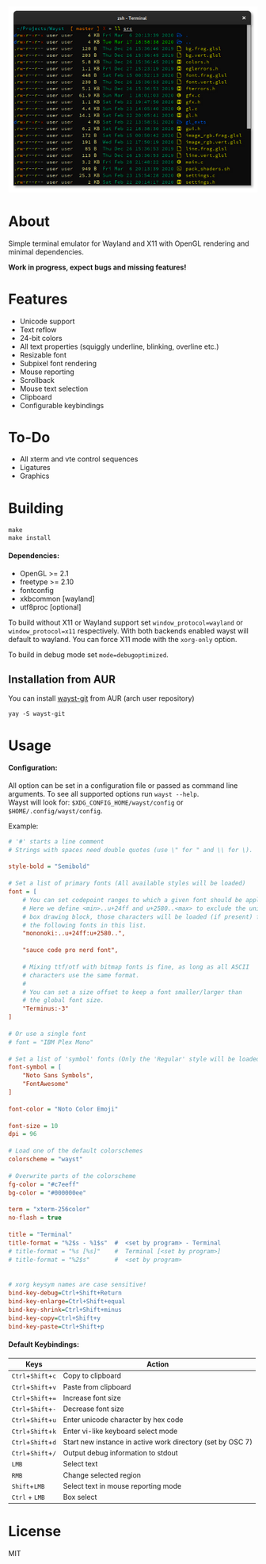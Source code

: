 
<p align="center">
  <img src=".github/waystScrot.png" alt="screenshot" />
</p>

# About
Simple terminal emulator for Wayland and X11 with OpenGL rendering and minimal dependencies.

**Work in progress, expect bugs and missing features!**


# Features
* Unicode support
* Text reflow
* 24-bit colors
* All text properties (squiggly underline, blinking, overline etc.)
* Resizable font
* Subpixel font rendering
* Mouse reporting
* Scrollback
* Mouse text selection
* Clipboard
* Configurable keybindings


# To-Do
* All xterm and vte control sequences
* Ligatures
* Graphics


# Building
```shell
make
make install
```

#### Dependencies:
* OpenGL >= 2.1
* freetype >= 2.10
* fontconfig
* xkbcommon [wayland]
* utf8proc [optional]

To build without X11 or Wayland support set ```window_protocol=wayland``` or ```window_protocol=x11``` respectively. With both backends enabled wayst will default to wayland. You can force X11 mode with the ```xorg-only``` option.

To build in debug mode set ```mode=debugoptimized```.


## Installation from AUR

You can install [wayst-git](https://aur.archlinux.org/pkgbase/wayst-git/) from AUR (arch user repository)

```shell
yay -S wayst-git
```


# Usage

#### Configuration:
All option can be set in a configuration file or passed as command line arguments. To see all supported options run ```wayst --help```.\
Wayst will look for: ```$XDG_CONFIG_HOME/wayst/config``` or ```$HOME/.config/wayst/config```.

Example:
```ini
# '#' starts a line comment
# Strings with spaces need double quotes (use \" for " and \\ for \).

style-bold = "Semibold"

# Set a list of primary fonts (All available styles will be loaded)
font = [
    # You can set codepoint ranges to which a given font should be applied.
    # Here we define <min>..u+24ff and u+2580..<max> to exclude the unicode
    # box drawing block, those characters will be loaded (if present) from
    # the following fonts in this list.
    "mononoki:..u+24ff:u+2580..",

    "sauce code pro nerd font",

    # Mixing ttf/otf with bitmap fonts is fine, as long as all ASCII
    # characters use the same format.
    #
    # You can set a size offset to keep a font smaller/larger than
    # the global font size.
    "Terminus:-3"
]

# Or use a single font
# font = "IBM Plex Mono"

# Set a list of 'symbol' fonts (Only the 'Regular' style will be loaded)
font-symbol = [
    "Noto Sans Symbols",
    "FontAwesome"
]

font-color = "Noto Color Emoji"

font-size = 10
dpi = 96

# Load one of the default colorschemes
colorscheme = "wayst"

# Overwrite parts of the colorscheme
fg-color = "#c7eeff"
bg-color = "#000000ee"

term = "xterm-256color"
no-flash = true

title = "Terminal"
title-format = "%2$s - %1$s"  #  <set by program> - Terminal
# title-format = "%s [%s]"    #  Terminal [<set by program>]
# title-format = "%2$s"       #  <set by program>


# xorg keysym names are case sensitive!
bind-key-debug=Ctrl+Shift+Return
bind-key-enlarge=Ctrl+Shift+equal
bind-key-shrink=Ctrl+Shift+minus
bind-key-copy=Ctrl+Shift+y
bind-key-paste=Ctrl+Shift+p
```

#### Default Keybindings:
Keys|Action|
 --- | ---
```Ctrl```+```Shift```+```c```     | Copy to clipboard
```Ctrl```+```Shift```+```v```     | Paste from clipboard
```Ctrl```+```Shift```+```=```     | Increase font size
```Ctrl```+```Shift```+```-```     | Decrease font size
```Ctrl```+```Shift```+```u```     | Enter unicode character by hex code
```Ctrl```+```Shift```+```k```     | Enter vi-like keyboard select mode
```Ctrl```+```Shift```+```d```     | Start new instance in active work directory (set by OSC 7)
```Ctrl```+```Shift```+```/```     | Output debug information to stdout
```LMB```                          | Select text
```RMB```                          | Change selected region
```Shift```+```LMB```              | Select text in mouse reporting mode
```Ctrl``` + ```LMB```             | Box select


# License
MIT
